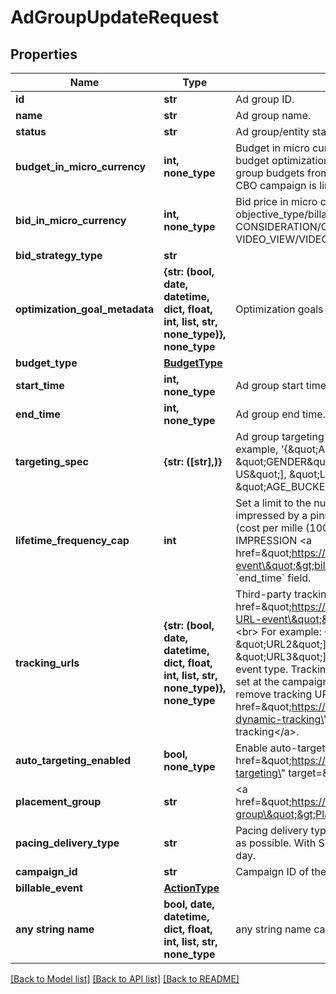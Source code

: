 # AdGroupUpdateRequest


## Properties
Name | Type | Description | Notes
------------ | ------------- | ------------- | -------------
**id** | **str** | Ad group ID. | 
**name** | **str** | Ad group name. | [optional] 
**status** | **str** | Ad group/entity status. | [optional] 
**budget_in_micro_currency** | **int, none_type** | Budget in micro currency. This field is **REQUIRED** for non-CBO (campaign budget optimization) campaigns.  A CBO campaign automatically generates ad group budgets from its campaign budget to maximize campaign outcome. A CBO campaign is limited to 70 or less ad groups. | [optional] 
**bid_in_micro_currency** | **int, none_type** | Bid price in micro currency. This field is **REQUIRED** for the following campaign objective_type/billable_event combinations: AWARENESS/IMPRESSION, CONSIDERATION/CLICKTHROUGH, CATALOG_SALES/CLICKTHROUGH, VIDEO_VIEW/VIDEO_V_50_MRC. | [optional] 
**bid_strategy_type** | **str** |  | [optional] 
**optimization_goal_metadata** | **{str: (bool, date, datetime, dict, float, int, list, str, none_type)}, none_type** | Optimization goals for objective-based performance campaigns. | [optional] 
**budget_type** | [**BudgetType**](BudgetType.md) |  | [optional] 
**start_time** | **int, none_type** | Ad group start time. Unix timestamp in seconds. Defaults to current time. | [optional] 
**end_time** | **int, none_type** | Ad group end time. Unix timestamp in seconds. | [optional] 
**targeting_spec** | **{str: ([str],)}** | Ad group targeting specification defining the ad group target audience. For example, &#39;{\&quot;APPTYPE\&quot;:[\&quot;iphone\&quot;], \&quot;GENDER\&quot;:[\&quot;male\&quot;], \&quot;LOCALE\&quot;:[\&quot;en-US\&quot;], \&quot;LOCATION\&quot;:[\&quot;501\&quot;], \&quot;AGE_BUCKET\&quot;:[\&quot;25-34\&quot;]}&#39; | [optional] 
**lifetime_frequency_cap** | **int** | Set a limit to the number of times a promoted pin from this campaign can be impressed by a pinner within the past rolling 30 days. Only available for CPM (cost per mille (1000 impressions))  ad groups. A CPM ad group has an IMPRESSION &lt;a href&#x3D;\&quot;https://developers.pinterest.com/docs/redoc/#section/Billable-event\&quot;&gt;billable_event&lt;/a&gt; value. This field **REQUIRES** the &#x60;end_time&#x60; field. | [optional] 
**tracking_urls** | **{str: (bool, date, datetime, dict, float, int, list, str, none_type)}, none_type** | Third-party tracking URLs.&lt;br&gt; JSON object with the format: {\&quot;&lt;a href&#x3D;\&quot;https://developers.pinterest.com/docs/redoc/#section/Tracking-URL-event\&quot;&gt;Tracking event enum&lt;/a&gt;\&quot;:[URL string array],...}&lt;br&gt; For example: {\&quot;impression\&quot;: [\&quot;URL1\&quot;, \&quot;URL2\&quot;], \&quot;click\&quot;: [\&quot;URL1\&quot;, \&quot;URL2\&quot;, \&quot;URL3\&quot;]}.&lt;br&gt;Up to three tracking URLs are supported for each event type. Tracking URLs set at the ad group or ad level can override those set at the campaign level. May be null. Pass in an empty object - {} - to remove tracking URLs.&lt;br&gt;&lt;br&gt; For more information, see &lt;a href&#x3D;\&quot;https://help.pinterest.com/en/business/article/third-party-and-dynamic-tracking\&quot; target&#x3D;\&quot;_blank\&quot;&gt;Third-party and dynamic tracking&lt;/a&gt;. | [optional] 
**auto_targeting_enabled** | **bool, none_type** | Enable auto-targeting for ad group. Also known as &lt;a href&#x3D;\&quot;https://help.pinterest.com/en/business/article/expanded-targeting\&quot; target&#x3D;\&quot;_blank\&quot;&gt;\&quot;expanded targeting\&quot;&lt;/a&gt;. | [optional] 
**placement_group** | **str** | &lt;a href&#x3D;\&quot;https://developers.pinterest.com/docs/redoc/#section/Placement-group\&quot;&gt;Placement group&lt;/a&gt;. | [optional] 
**pacing_delivery_type** | **str** | Pacing delivery type. With ACCELERATED, an ad group budget is spent as fast as possible. With STANDARD, an ad group budget is spent smoothly over a day. | [optional] 
**campaign_id** | **str** | Campaign ID of the ad group. | [optional] 
**billable_event** | [**ActionType**](ActionType.md) |  | [optional] 
**any string name** | **bool, date, datetime, dict, float, int, list, str, none_type** | any string name can be used but the value must be the correct type | [optional]

[[Back to Model list]](../README.md#documentation-for-models) [[Back to API list]](../README.md#documentation-for-api-endpoints) [[Back to README]](../README.md)


